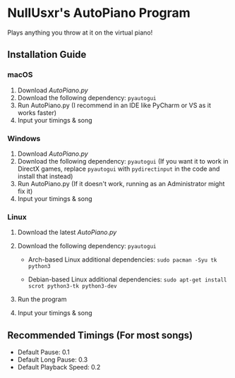 # NullUsxr's AutoPiano Program
Plays anything you throw at it on the virtual piano!


## Installation Guide
### macOS
1. Download *AutoPiano.py*
2. Download the following dependency: `pyautogui`
3. Run AutoPiano.py (I recommend in an IDE like PyCharm or VS as it works faster)
4. Input your timings & song
  
### Windows
1. Download *AutoPiano.py*
2. Download the following dependency: `pyautogui` (If you want it to work in DirectX games, replace `pyautogui` with `pydirectinput` in the code and install that instead)
3. Run AutoPiano.py (If it doesn't work, running as an Administrator might fix it)
4. Input your timings & song



### Linux
1. Download the latest *AutoPiano.py*
2. Download the following dependency: `pyautogui`

      + Arch-based Linux additional dependencies: `sudo pacman -Syu tk python3`
  
      + Debian-based Linux additional dependencies: `sudo apt-get install scrot python3-tk python3-dev`
  
3. Run the program
4. Input your timings & song

## Recommended Timings (For most songs)

   - Default Pause: 0.1
   - Default Long Pause: 0.3
   - Default Playback Speed: 0.2


